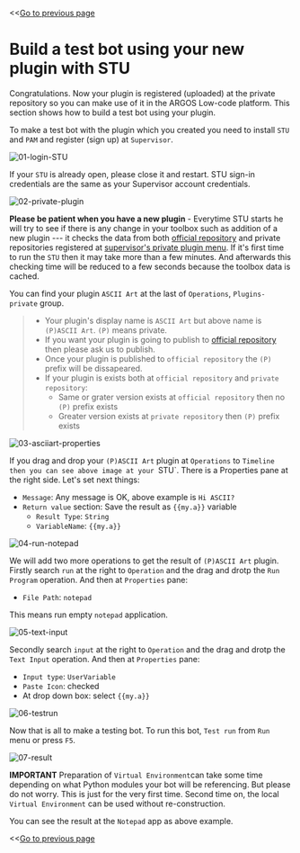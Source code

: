 <<[Go to previous page](ARGOS_RPA_POT_SDK_on_Windows10.md)

# Build a test bot using your new plugin with STU

Congratulations. Now your plugin is registered (uploaded) at the private repository so you can make use of it in the ARGOS Low-code platform. This section shows how to build a test bot using your plugin.

To make a test bot with the plugin which you created you need to install `STU` and `PAM` and register (sign up) at `Supervisor`. 


![01-login-STU](https://raw.githubusercontent.com/argos-labs/pot-sdk-doc/main/Captures/03-Make_Plugin_PyCharm/10-make_bot/01-login-STU.png)

If your `STU` is already open, please close it and restart. STU sign-in credentials are the same as your Supervisor account credentials.

![02-private-plugin](https://raw.githubusercontent.com/argos-labs/pot-sdk-doc/main/Captures/03-Make_Plugin_PyCharm/10-make_bot/02-private-plugin.png)

**Please be patient when you have a new plugin** - Everytime STU starts he will try to see if there is any change in your toolbox such as addition of a new plugin --- it checks the data from both [official repository](https://pypi-official.argos-labs.com) and private repositories registered at [supervisor's private plugin menu](https://rpa.argos-labs.com/#/plugin/private-plugin). If it's first time to run the `STU` then it may take more than a few minutes. And afterwards this checking time will be reduced to a few seconds because the toolbox data is cached. 

You can find your plugin `ASCII Art` at the last of `Operations`, `Plugins-private` group.

> * Your plugin's display name is `ASCII Art` but above name is `(P)ASCII Art`. `(P)` means private.
> * If you want your plugin is going to publish to [official repository](https://pypi-official.argos-labs.com) then please ask us to publish.
> * Once your plugin is published to `official repository` the `(P)` prefix will be dissapeared.
> * If your plugin is exists both at `official repository` and `private repository`:
>   * Same or grater version exists at `official repository` then no `(P)` prefix exists
>   * Greater version exists at `private repository` then `(P)` prefix exists

![03-asciiart-properties](https://raw.githubusercontent.com/argos-labs/pot-sdk-doc/main/Captures/03-Make_Plugin_PyCharm/10-make_bot/03-asciiart-properties.png)

If you drag and drop your `(P)ASCII Art` plugin at `Operations` to `Timeline then you can see above image at your `STU`. There is a Properties pane at the right side. Let's set next things:
* `Message`: Any message is OK, above example is `Hi ASCII?`
* `Return value` section: Save the result as `{{my.a}}` variable
  * `Result Type`: `String`
  * `VariableName`: `{{my.a}}`


![04-run-notepad](https://raw.githubusercontent.com/argos-labs/pot-sdk-doc/main/Captures/03-Make_Plugin_PyCharm/10-make_bot/04-run-notepad.png)

We will add two more operations to get the result of `(P)ASCII Art` plugin. 
Firstly search `run` at the right to `Operation` and the drag and drotp the `Run Program` operation.
And then at `Properties` pane:
* `File Path`: `notepad`

This means run empty `notepad` application.

![05-text-input](https://raw.githubusercontent.com/argos-labs/pot-sdk-doc/main/Captures/03-Make_Plugin_PyCharm/10-make_bot/05-text-input.png)

Secondly search `input` at the right to `Operation` and the drag and drotp the `Text Input` operation.
And then at `Properties` pane:
* `Input type`: `UserVariable`
* `Paste Icon`: checked
* At drop down box: select `{{my.a}}`

![06-testrun](https://raw.githubusercontent.com/argos-labs/pot-sdk-doc/main/Captures/03-Make_Plugin_PyCharm/10-make_bot/06-testrun.png)

Now that is all to make a testing bot.
To run this bot, `Test run` from `Run` menu or press `F5`.

![07-result](https://raw.githubusercontent.com/argos-labs/pot-sdk-doc/main/Captures/03-Make_Plugin_PyCharm/10-make_bot/07-result.png)

**IMPORTANT** Preparation of `Virtual Environment`can take some time depending on what Python modules your bot will be referencing. But please do not worry. This is just for the very first time. Second time on, the local `Virtual Environment` can be used without re-construction. 

You can see the result at the `Notepad` app as above example.

<<[Go to previous page](ARGOS_RPA_POT_SDK_on_Windows10.md)
